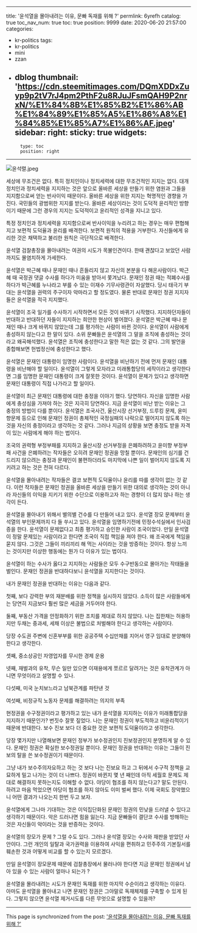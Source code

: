 
---
title: '윤석열을 몰아내려는 이유, 문빠 독재를 위해 ?'
permlink: 6yrefh
catalog: true
toc_nav_num: true
toc: true
position: 9999
date: 2020-06-20 21:57:00
categories:
- kr-politics
tags:
- kr-politics
- mini
- zzan
- dblog
thumbnail: 'https://cdn.steemitimages.com/DQmXDDxZuyp9p2tV7rJ4pm2PthF2u8RJuJFsmQAH9P2nrxN/%E1%84%8B%E1%85%B2%E1%86%AB%E1%84%89%E1%85%A5%E1%86%A8%E1%84%85%E1%85%A7%E1%86%AF.jpeg'
sidebar:
    right:
        sticky: true
widgets:
    -
        type: toc
        position: right
---


![윤석렬.jpeg](https://cdn.steemitimages.com/DQmXDDxZuyp9p2tV7rJ4pm2PthF2u8RJuJFsmQAH9P2nrxN/%E1%84%8B%E1%85%B2%E1%86%AB%E1%84%89%E1%85%A5%E1%86%A8%E1%84%85%E1%85%A7%E1%86%AF.jpeg)



세상에 무조건은 없다. 특히 정치인이나 정치세력에 대한 무조건적인 지지는 없다. 대개 정치인과 정치세력을 지지하는 것은 앞으로 올바른 세상을 만들기 위한 염원과 그들을 지지함으로써 얻는 반사이익 때문이다. 올바른 세상을 위한 지지는 혁명적인 경향을 가진다. 국민들의 광범위한 지지를 받는다. 올바른 세상이라는 것이 도덕적 윤리적인 방향이기 때문에 그런 경우의 지지는 도덕적이고 윤리적인 성격을 지니고 있다.

특정 정치인과 정치세력을 지지함으로써 반사이익을 누리려고 하는 경우는 매우 편협해지고 보편적 도덕율과 윤리를 배격한다. 보편적 원칙의 적용을 거부한다. 자신들에게 유리한 것은 채택하고 불리한 원칙은 극단적으로 배격한다.

윤석열 검찰총장을 몰아내려는 여권의 시도가 목불인견이다. 한때 괜찮다고 보았던 사람까지도 몰염치하게 가세한다.

윤석열은 박근혜 때나 문재인 때나 흔들리지 않고 자신의 본분을 다 해온사람이다. 박근혜 때 국정권 댓글 수사를 하다가 미움을 받아서 쫓겨났다. 문재인 정권 때는 적폐수사를 하다가 박근혜를 누나라고 부를 수 있는 이재수 기무사령관이 자살했다. 당시 태극기 부대는 윤석열을 권력의 주구이자 악마라고 할 정도였다. 물론 반대로 문재인 정권 지지자들은 윤석열을 적극 지지했다.

윤석열이 조국 일가를 수사하기 시작하면서 모든 것이 바뀌기 시작했다. 지지하던자들이 반대하고 반대하던 자들이 지지하는 희얀한 현상이 벌어졌다. 윤석열은 박근혜 때나 문재인 때나 크게 바뀌지 않았는데 그를 평가하는 사람이 바뀐 것이다. 윤석열이 사람에게 충성하지 않는다고 한 말이 있다. 소위 문빠들은 윤석열의 그 말을 조직에 충성하는 것이라고 왜곡해석했다. 윤석열은 조직에 충성한다고 말한 적은 없는 것 같다. 그의 발언을 종합해보면 헌법정신에 충성한다고 했다.

윤석열은 문재인 대통령이 임명한 사람이다. 윤석열을 비난하기 전에 먼저 문재인 대통령을 비난해야 할 일이다. 윤석열이 그렇게 모자라고 미래통합당의 세작이라고 생각한다면 그를 임명한 문재인 대통령이 크게 잘못한 것이다. 윤석열이 문제가 있다고 생각하면 문재인 대통령이 직접 나가라고 할 일이다.

윤석열이 최근 문재인 대통령에 대한 충정을 이야기 했다. 당연하다. 자신을 임명한 사람에게 충성심을 가져야 하는 것은 지극히 당연하다. 지금 윤석열이 비난 받는 이유는 그 충정의 방법이 다를 뿐이다. 윤석열은 조국사건, 울산시장 선거부정, 드루킹 문제, 윤미향문제 등으로 인해 문재인 정권이 총체적인 국정실패의 나락으로 떨어지지 않도록 하는 것을 자신의 충정이라고 생각하는 것 같다. 그러나 지금의 상황을 보면 충정도 받을 자격이 있는 사람에게 해야 하는 법이다.

조국의 권력형 부정부패를 지지하고 울산시장 선거부정을 은폐하려하고 윤미향 부정부패 사건을 은폐하려는 작자들은 오히려 문재인 정권을 망칠 뿐이다. 문재인의 심기를 건드리지 않으려는 충정과 문재인이 불편하더라도 마지막에 나쁜 일이 벌어지지 않도록 지키려고 하는 것은 전혀 다르다.

윤석열을 몰아내려는 작자들은 결코 보편적 도덕율이나 윤리를 따를 생각이 없는 것 같다. 이런 작자들은 문재인 정권을 올바른 세상을 만들기 위한 대의로 생각하는 것이 아니라 자신들의 이익을 지키기 위한 수단으로 이용하고자 하는 경향이 더 많지 않나 하는 생각이 든다.

윤석열을 몰아내기 위해서 별의별 건수를 다 만들어 내고 있다. 윤석열 장모 문제부터 윤석열의 부인문제까지 다 들 쑤시고 있다. 윤석열을 임명하기전에 민정수석실에서 인사검증을 한다. 윤석열이 문제없다고 최종 평가하고 승인한 사람이 조국이었다. 만일 윤석열이 정말 문제있는 사람이라고 한다면 조국이 직접 책임을 져야 한다. 왜 조국에게 책임을 묻지 않다. 그것은 그들이 끼리끼리 해 먹는 사이라는 것을 방증하는 것이다. 항상 느끼는 것이지만 이상한 행동에는 뭔가 다 이유가 있는 법이다.

윤석열이 하는 수사가 옳다고 지지하는 사람들은 모두 수구반동으로 몰아가는 작태들을 벌인다. 문재인 정권을 반대하다보니 윤석열을 지지한다는 것이다.

내가 문재인 정권을 반대하는 이유는 다음과 같다.

첫째, 보다 강력한 부의 재분배를 위한 정책을 실시하지 않았다. 소득이 많은 사람들에게는 당연히 지금보다 훨씬 많은 세금을 거두어야 한다.

둘째, 부동산 가격을 안정화하기 위한 조치를 제대로 하지 않았다. 나는 집한채는 허용하지만 두채는 중과세, 세채 이상은 불법으로 처벌해야 한다고 생각하는 사람이다.

당장 수도권 주변에 신혼부부를 위한 공공주택 수십만채를 지어서 영구 임대로 분양해야 한다고 생각한다.

셋째, 중소상공인 자영업자를 무시한 경제 운용

넷째, 재벌과의 유착, 무슨 일만 있으면 이재용에게 쪼르르 달려가는 것은 유착관계가 아니면 무엇이라고 설명할 수 있나.

다섯째, 미국 눈치보느라고 남북관계를 파탄낸 것

여섯째, 비정규직 노동자 문제를 해결하려는 의지의 부족

현정권을 수구정권이라고 평가하고 있는 내가 윤석열을 지지하는 이유가 미래통합당을 지지하기 때문인가? 번짓수 잘못 짚었다. 나는 문재인 정권이 부도적하고 비윤리적이기 때문에 반대한다. 보수 진보 보다 더 중요한 것은 보편적 도덕율이라고 생각한다.

당장 몇가지만 나열해보면 문재인 정부가 보수정권인지 진보정권인지 분명하게 알 수 있다. 문재인 정권은 확실한 보수정권일 뿐이다. 문재인 정권을 반대하는 이유는 그들이 진보의 탈을 쓴 보수정권이기 때문이다.

그냥 내가 보수주의자요하고 하는 것 보다 나는 진보요 하고 그 뒤에서 수구적 정책을 교묘하게 밀고 나가는 것이 더 나쁘다. 정권이 바뀐지 몇 년 째인데 아직 세월호 문제도 제대로 해결하지 못하는지도 이해할 수 없다. 야당이 협조를 하지 않는다고? 말도 안된다. 하려고 마음 먹었으면 야당이 협조를 하지 않아도 이미 벌써 했다. 이제 국회도 장악했으니 어떤 결과가 나오는지 한번 두고 보자.

윤석열에게 그나마 기대하는 것은 이익집단화된 문재인 정권의 민낮을 드러낼 수 있다고 생각하기 때문이다. 악은 드러나면 힘을 잃는다. 지금 문빠들이 결단코 수사를 방해하는 것은 자신들이 악이라는 것을 반증하는 것이다.

윤석열의 장모가 문제 ? 그럴 수도 있다. 그러나 윤석열 장모는 수사와 재판을 받았던 사안이다. 그런 개인의 일탈과 국가권력을 이용하여 사익을 편취하고 민주주의 기본질서를 훼손한 것과 어떻게 비교를 할 수 있는지 모르겠다.

만일 윤석열이 장모문제 때문에 검찰총장에서 물러나야 한다면 지금 문재인 정권에서 남아 있을 수 있는 사람이 얼마나 되는가 ?

윤석열을 몰라내려는 시도가 문재인 독재를 위한 마지막 수순이라고 생각하는 이유다. 아마도 윤석열을 몰아내고 나면 문재인 정권은 그야말로 독재체제를 구축할 수 있게 된다. 그렇지 않으면 윤석열 제거시도를 다른 무엇으로 설명할 수 있을까?

- - -

This page is synchronized from the post: ['윤석열을 몰아내려는 이유, 문빠 독재를 위해 ?'](https://steemit.com/@oldstone/6yrefh)
